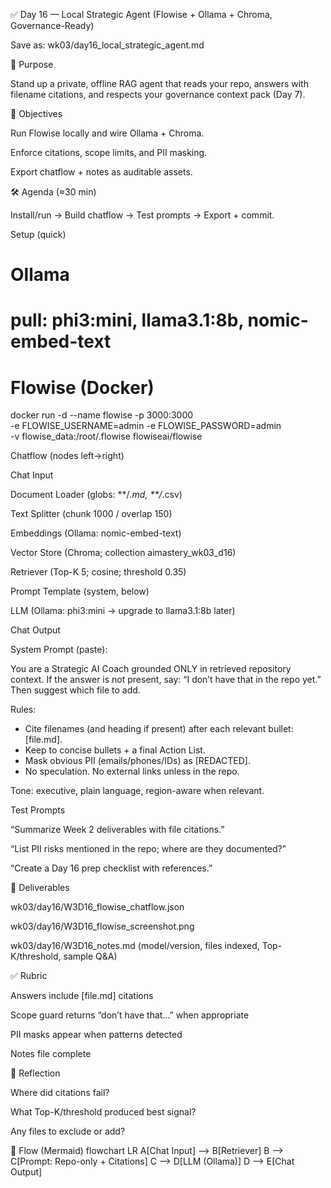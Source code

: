 ✅ Day 16 — Local Strategic Agent (Flowise + Ollama + Chroma, Governance-Ready)

Save as: wk03/day16_local_strategic_agent.md

🎯 Purpose

Stand up a private, offline RAG agent that reads your repo, answers with filename citations, and respects your governance context pack (Day 7).

📌 Objectives

Run Flowise locally and wire Ollama + Chroma.

Enforce citations, scope limits, and PII masking.

Export chatflow + notes as auditable assets.

🛠 Agenda (≈30 min)

Install/run → Build chatflow → Test prompts → Export + commit.

Setup (quick)
# Ollama
# pull: phi3:mini, llama3.1:8b, nomic-embed-text

# Flowise (Docker)
docker run -d --name flowise -p 3000:3000 \
  -e FLOWISE_USERNAME=admin -e FLOWISE_PASSWORD=admin \
  -v flowise_data:/root/.flowise flowiseai/flowise

Chatflow (nodes left→right)

Chat Input

Document Loader (globs: **/*.md, **/*.csv)

Text Splitter (chunk 1000 / overlap 150)

Embeddings (Ollama: nomic-embed-text)

Vector Store (Chroma; collection aimastery_wk03_d16)

Retriever (Top-K 5; cosine; threshold 0.35)

Prompt Template (system, below)

LLM (Ollama: phi3:mini → upgrade to llama3.1:8b later)

Chat Output

System Prompt (paste):

You are a Strategic AI Coach grounded ONLY in retrieved repository context.
If the answer is not present, say: “I don’t have that in the repo yet.”
Then suggest which file to add.

Rules:
- Cite filenames (and heading if present) after each relevant bullet: [file.md].
- Keep to concise bullets + a final Action List.
- Mask obvious PII (emails/phones/IDs) as [REDACTED].
- No speculation. No external links unless in the repo.

Tone: executive, plain language, region-aware when relevant.

Test Prompts

“Summarize Week 2 deliverables with file citations.”

“List PII risks mentioned in the repo; where are they documented?”

“Create a Day 16 prep checklist with references.”

📂 Deliverables

wk03/day16/W3D16_flowise_chatflow.json

wk03/day16/W3D16_flowise_screenshot.png

wk03/day16/W3D16_notes.md (model/version, files indexed, Top-K/threshold, sample Q&A)

✅ Rubric

Answers include [file.md] citations

Scope guard returns “don’t have that…” when appropriate

PII masks appear when patterns detected

Notes file complete

📝 Reflection

Where did citations fail?

What Top-K/threshold produced best signal?

Any files to exclude or add?

🧭 Flow (Mermaid)
flowchart LR
  A[Chat Input] --> B[Retriever]
  B --> C[Prompt: Repo-only + Citations]
  C --> D[LLM (Ollama)]
  D --> E[Chat Output]

